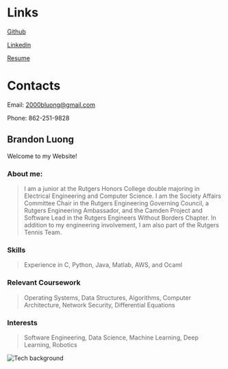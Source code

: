 # Links

[Github](https://github.com/bluong2000)

[Linkedin](http://www.linkedin.com/in/bluong2000)

[Resume](http:///bluong2000.github.io/Brandon_Luong_Resume_9-21-21.pdf)

# Contacts

Email: 2000bluong@gmail.com

Phone: 862-251-9828

## Brandon Luong

Welcome to my Website!

### About me:

>I am a junior at the Rutgers Honors College double majoring in Electrical Engineering and Computer Science. I am the Society Affairs Committee Chair in the Rutgers Engineering 
>Governing Council, a Rutgers Engineering Ambassador, and the Camden Project and Software Lead in the Rutgers Engineers Without Borders Chapter.
>In addition to my engineering involvement, I am also part of the Rutgers Tennis Team. 

### Skills

>Experience in C, Python, Java, Matlab, AWS, and Ocaml

### Relevant Coursework

> Operating Systems, Data Structures, Algorithms, Computer Architecture, Network Security, Differential Equations 

### Interests
> Software Engineering, Data Science, Machine Learning, Deep Learning, Robotics


![Tech background](https://i.ytimg.com/vi/5-LyRjHlRgQ/maxresdefault.jpg)


